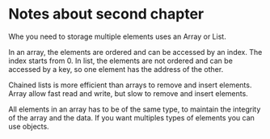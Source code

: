 # Notes about second chapter

Whe you need to storage multiple elements uses an Array or List.

In an array, the elements are ordered and can be accessed by an index. The index starts from 0.
In list, the elements are not ordered and can be accessed by a key, so one element has the address of the other.

Chained lists is more efficient than arrays to remove and insert elements. Array allow fast read and write, but slow to remove and insert elements.

All elements in an array has to be of the same type, to maintain the integrity of the array and the data. If you want multiples types of elements you can use objects.
